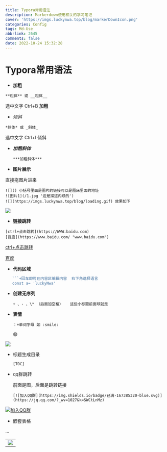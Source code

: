 ```yaml
---
title: Typora常用语法
description: Markerdown使用相关的学习笔记
cover: 'https://imgs.luckynwa.top/blog/markerDownIcon.png'
categories: Config
tags: Md-Use
abbrlink: 2645
comments: false
date: 2022-10-24 15:32:28
---
```


# Typora常用语法

+ **加粗**  

```
**粗体** 或 __粗体__
```

选中文字 Ctrl+B **加粗**  

+ *倾斜*

```
*斜体* 或 _斜体_
```

选中文字 Ctrl+I 倾斜

+ ***加粗斜体***

  ```
  ***加粗斜体***
  ```

+ **图片展示**

直接拖图片进来

```
![]() 小括号里面是图片的链接可以是图床里面的地址
![图片1](/1.jpg '这是描述内联的')
![](https://imgs.luckynwa.top/blog/loading.gif) 效果如下
```

![](https://imgs.luckynwa.top/blog/loading.gif) 

+ **链接跳转**

```
[ctrl+点击跳转](https://WWW.baidu.com)
[百度](https://www.baidu.com/ "www.baidu.com")
```

[ctrl+点击跳转](https://WWW.baidu.com)

[百度](https://www.baidu.com/ "www.baidu.com")

+ **代码区域**

```javascript
   ```+回车即可在内容区编辑内容  右下角选择语言
   const a= 'luckyNwa'
```

+ **创建无序列** 

  ```
  + 、- 、\* （后面加空格）   这些小标题前面球就是
  ```

+ **表情**

  ```
  ：+单词字母 如 :smile:
  ```

  :smile:

![](C:\Users\FF\Desktop\favicon.png)



+ 标题生成目录

  ```
  [TOC] 
  ```

+ qq群跳转

  前面是图，后面是跳转链接

  ```
  [![加入QQ群](https://img.shields.io/badge/已满-167385320-blue.svg)](https://jq.qq.com/?_wv=1027&k=SWCtLnMz)  
  ```

[![加入QQ群](https://img.shields.io/badge/已满-167385320-blue.svg)](https://jq.qq.com/?_wv=1027&k=SWCtLnMz)  

+ 嵌套表格

<table>
    <tr>
        <td><img src="https://oscimg.oschina.net/oscnet/cd1f90be5f2684f4560c9519c0f2a232ee8.jpg"/></td>
    </tr>
...
</table>




